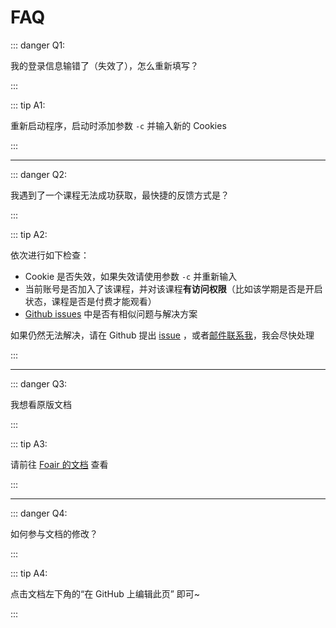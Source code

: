 # FAQ

::: danger Q1:

我的登录信息输错了（失效了），怎么重新填写？

:::

::: tip A1:

重新启动程序，启动时添加参数 `-c` 并输入新的 Cookies

:::

---

::: danger Q2:

我遇到了一个课程无法成功获取，最快捷的反馈方式是？

:::

::: tip A2:

依次进行如下检查：

-  Cookie 是否失效，如果失效请使用参数 `-c` 并重新输入
-  当前账号是否加入了该课程，并对该课程**有访问权限**（比如该学期是否是开启状态，课程是否是付费才能观看）
-  [Github issues](https://github.com/Foair/course-crawler/issues) 中是否有相似问题与解决方案

如果仍然无法解决，请在 Github 提出 [issue](https://github.com/Foair/course-crawler/issues/new) ，或者[邮件联系我](mailto:sigure_mo@163.com)，我会尽快处理

:::

---

::: danger Q3:

我想看原版文档

:::

::: tip A3:

请前往 [Foair 的文档](https://mooc.xoy.io/) 查看

:::

---

::: danger Q4:

如何参与文档的修改？

:::

::: tip A4:

点击文档左下角的“在 GitHub 上编辑此页” 即可~

:::
